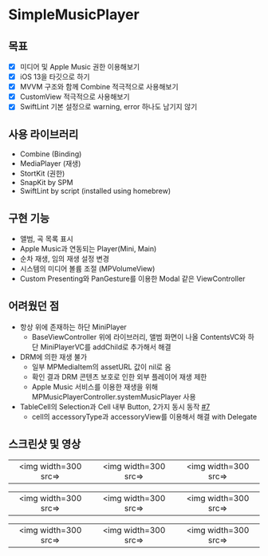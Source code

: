 # SimpleMusicPlayer

## 목표
- [x] 미디어 및 Apple Music 권한 이용해보기
- [x] iOS 13을 타깃으로 하기
- [x] MVVM 구조와 함께 Combine 적극적으로 사용해보기
- [x] CustomView 적극적으로 사용해보기
- [x] SwiftLint 기본 설정으로 warning, error 하나도 남기지 않기

## 사용 라이브러리
- Combine (Binding)
- MediaPlayer (재생)
- StortKit (권한)
- SnapKit by SPM
- SwiftLint by script (installed using homebrew)

## 구현 기능
- 앨범, 곡 목록 표시
- Apple Music과 연동되는 Player(Mini, Main)
- 순차 재생, 임의 재생 설정 변경
- 시스템의 미디어 볼륨 조절 (MPVolumeView)
- Custom Presenting와 PanGesture를 이용한 Modal 같은 ViewController

## 어려웠던 점
- 항상 위에 존재하는 하단 MiniPlayer
  - BaseViewController 위에 라이브러리, 앨범 화면이 나올 ContentsVC와 하단 MiniPlayerVC를 addChild로 추가해서 해결
- DRM에 의한 재생 불가
  - 일부 MPMediaItem의 assetURL 값이 nil로 옴
  - 확인 결과 DRM 콘텐츠 보호로 인한 외부 플레이어 재생 제한
  - Apple Music 서비스를 이용한 재생을 위해 MPMusicPlayerController.systemMusicPlayer 사용
- TableCell의 Selection과 Cell 내부 Button, 2가지 동시 동작 [#7](https://github.com/soohyeon0487/SimpleMusicPlayer/issues/7)
  - cell의 accessoryType과 accessoryView를 이용해서 해결 with Delegate

## 스크린샷 및 영상

|  |  |  | 
| :------------: | :------------: | :------------: |
|  <img width=300 src=>  | <img width=300 src=> | <img width=300 src=> |

|  |  |  | 
| :------------: | :------------: | :------------: |
|  <img width=300 src=>  | <img width=300 src=> | <img width=300 src=> |

|  |  |  | 
| :------------: | :------------: | :------------: |
|  <img width=300 src=>  | <img width=300 src=> | <img width=300 src=> |

